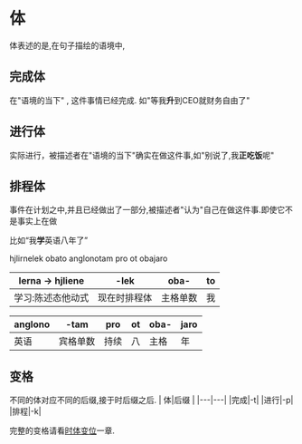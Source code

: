 # 体

体表述的是,在句子描绘的语境中,
## 完成体
在"语境的当下" , 这件事情已经完成. 如"等我**升**到CEO就财务自由了"

## 进行体

实际进行，被描述者在"语境的当下"确实在做这件事,如"别说了,我**正吃饭**呢"

## 排程体

事件在计划之中,并且已经做出了一部分,被描述者"认为"自己在做这件事.即使它不是事实上在做

比如“我**学**英语八年了”

hjlirnelek obato anglonotam pro ot obajaro

| lerna -> hjliene | -lek | oba-| to| 
|---| ---| ---| ---| 
|学习:陈述态他动式|现在时排程体|主格单数| 我|

|anglono| -tam| pro| ot|oba-|jaro|
|---| ---| ---| ---| ---| ---|
|英语|宾格单数|持续|八| 主格|年|
## 变格
不同的体对应不同的后缀,接于时后缀之后.
| 体|后缀   |
|---|---|
|完成|-t|
|进行|-p|
|排程|-k|

完整的变格请看[时体变位](collocation.md)一章.



